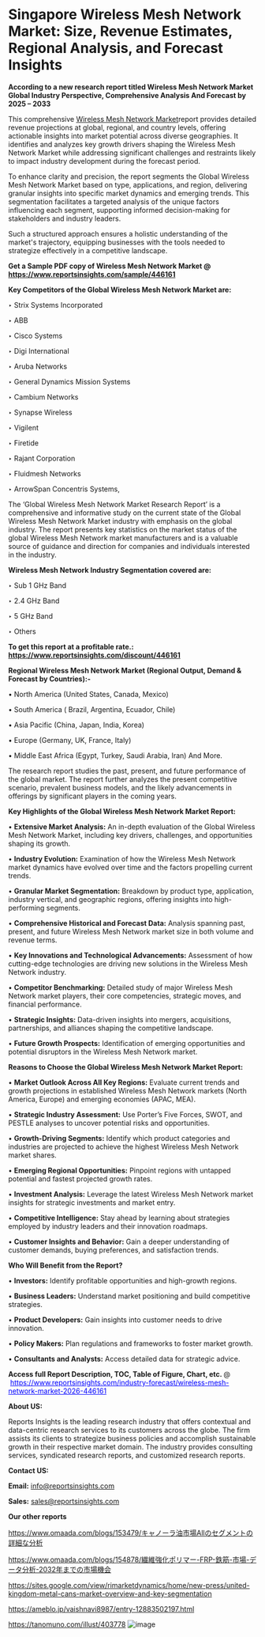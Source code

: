 # Singapore Wireless Mesh Network Market: Size, Revenue Estimates, Regional Analysis, and Forecast Insights

<strong>According to a new research report titled Wireless Mesh Network Market Global Industry Perspective, Comprehensive Analysis And Forecast by 2025 – 2033</strong>

This comprehensive <a href=https://www.reportsinsights.com/sample/446161>Wireless Mesh Network Market</a>report provides detailed revenue projections at global, regional, and country levels, offering actionable insights into market potential across diverse geographies. It identifies and analyzes key growth drivers shaping the Wireless Mesh Network Market while addressing significant challenges and restraints likely to impact industry development during the forecast period.

To enhance clarity and precision, the report segments the Global Wireless Mesh Network Market based on type, applications, and region, delivering granular insights into specific market dynamics and emerging trends. This segmentation facilitates a targeted analysis of the unique factors influencing each segment, supporting informed decision-making for stakeholders and industry leaders.

Such a structured approach ensures a holistic understanding of the market's trajectory, equipping businesses with the tools needed to strategize effectively in a competitive landscape.

<strong>Get a Sample PDF copy of Wireless Mesh Network Market </strong><strong>@<a href=https://www.reportsinsights.com/sample/446161 style=color:#0000ff;> https://www.reportsinsights.com/sample/446161</a></strong></font>

<strong>Key Competitors of the Global Wireless Mesh Network Market are:</strong>

‣ Strix Systems Incorporated

‣ ABB

‣ Cisco Systems

‣ Digi International

‣ Aruba Networks

‣ General Dynamics Mission Systems

‣ Cambium Networks

‣ Synapse Wireless

‣ Vigilent

‣ Firetide

‣ Rajant Corporation

‣ Fluidmesh Networks

‣ ArrowSpan Concentris Systems,

The ‘Global Wireless Mesh Network Market Research Report’ is a comprehensive and informative study on the current state of the Global Wireless Mesh Network Market industry with emphasis on the global industry. The report presents key statistics on the market status of the global Wireless Mesh Network market manufacturers and is a valuable source of guidance and direction for companies and individuals interested in the industry.

<strong>Wireless Mesh Network Industry Segmentation covered are:</strong>

‣ Sub 1 GHz Band

‣ 2.4 GHz Band

‣ 5 GHz Band

‣ Others

<strong>To get this report at a profitable rate.: <a href=https://www.reportsinsights.com/discount/446161 style=color:#0000ff;>https://www.reportsinsights.com/discount/446161</a></strong></font>

<strong>Regional Wireless Mesh Network Market (Regional Output, Demand &amp; Forecast by Countries):-</strong>

• North America (United States, Canada, Mexico)

• South America ( Brazil, Argentina, Ecuador, Chile)

• Asia Pacific (China, Japan, India, Korea)

• Europe (Germany, UK, France, Italy)

• Middle East Africa (Egypt, Turkey, Saudi Arabia, Iran) And More.

The research report studies the past, present, and future performance of the global market. The report further analyzes the present competitive scenario, prevalent business models, and the likely advancements in offerings by significant players in the coming years.

<strong>Key Highlights of the Global Wireless Mesh Network Market Report:</strong>

• <strong>Extensive Market Analysis:</strong> An in-depth evaluation of the Global Wireless Mesh Network Market, including key drivers, challenges, and opportunities shaping its growth.

• <strong>Industry Evolution:</strong> Examination of how the Wireless Mesh Network market dynamics have evolved over time and the factors propelling current trends.

• <strong>Granular Market Segmentation:</strong> Breakdown by product type, application, industry vertical, and geographic regions, offering insights into high-performing segments.

• <strong>Comprehensive Historical and Forecast Data:</strong> Analysis spanning past, present, and future Wireless Mesh Network market size in both volume and revenue terms.

• <strong>Key Innovations and Technological Advancements:</strong> Assessment of how cutting-edge technologies are driving new solutions in the Wireless Mesh Network industry.

• <strong>Competitor Benchmarking:</strong> Detailed study of major Wireless Mesh Network market players, their core competencies, strategic moves, and financial performance.

• <strong>Strategic Insights:</strong> Data-driven insights into mergers, acquisitions, partnerships, and alliances shaping the competitive landscape.

• <strong>Future Growth Prospects:</strong> Identification of emerging opportunities and potential disruptors in the Wireless Mesh Network market.

<strong>Reasons to Choose the Global Wireless Mesh Network Market Report:</strong>

• <strong>Market Outlook Across All Key Regions:</strong> Evaluate current trends and growth projections in established Wireless Mesh Network markets (North America, Europe) and emerging economies (APAC, MEA).

• <strong>Strategic Industry Assessment:</strong> Use Porter’s Five Forces, SWOT, and PESTLE analyses to uncover potential risks and opportunities.

• <strong>Growth-Driving Segments:</strong> Identify which product categories and industries are projected to achieve the highest Wireless Mesh Network market shares.

• <strong>Emerging Regional Opportunities:</strong> Pinpoint regions with untapped potential and fastest projected growth rates.

• <strong>Investment Analysis:</strong> Leverage the latest Wireless Mesh Network market insights for strategic investments and market entry.

• <strong>Competitive Intelligence:</strong> Stay ahead by learning about strategies employed by industry leaders and their innovation roadmaps.

• <strong>Customer Insights and Behavior:</strong> Gain a deeper understanding of customer demands, buying preferences, and satisfaction trends.

<strong>Who Will Benefit from the Report?</strong>

• <strong>Investors:</strong> Identify profitable opportunities and high-growth regions.

• <strong>Business Leaders:</strong> Understand market positioning and build competitive strategies.

• <strong>Product Developers:</strong> Gain insights into customer needs to drive innovation.

• <strong>Policy Makers:</strong> Plan regulations and frameworks to foster market growth.

• <strong>Consultants and Analysts:</strong> Access detailed data for strategic advice.
</ul>
<strong>Access full Report Description, TOC, Table of Figure, Chart, etc. </strong>@  <a href=https://www.reportsinsights.com/industry-forecast/wireless-mesh-network-market-2026-446161 style=color:#0000ff;>https://www.reportsinsights.com/industry-forecast/wireless-mesh-network-market-2026-446161</a></font>

<strong><strong>About US</strong>:</strong>

Reports Insights is the leading research industry that offers contextual and data-centric research services to its customers across the globe. The firm assists its clients to strategize business policies and accomplish sustainable growth in their respective market domain. The industry provides consulting services, syndicated research reports, and customized research reports.

<strong>Contact US:</strong>

<p class=""""><b>Email:</b> <a href=mailto:info@reportsinsights.com>info@reportsinsights.com</a></p>
<p class=""""><b>Sales:</b> <a href=mailto:sales@reportsinsights.com>sales@reportsinsights.com</a></p>

<strong>Our other reports</strong>

<a href=https://www.omaada.com/blogs/153479/キャノーラ油市場Allのセグメントの詳細な分析>https://www.omaada.com/blogs/153479/キャノーラ油市場Allのセグメントの詳細な分析</a>

<a href=https://www.omaada.com/blogs/154878/繊維強化ポリマー-FRP-鉄筋-市場-データ分析-2032年までの市場機会>https://www.omaada.com/blogs/154878/繊維強化ポリマー-FRP-鉄筋-市場-データ分析-2032年までの市場機会</a>

<a href=https://sites.google.com/view/rimarketdynamics/home/new-press/united-kingdom-metal-cans-market-overview-and-key-segmentation>https://sites.google.com/view/rimarketdynamics/home/new-press/united-kingdom-metal-cans-market-overview-and-key-segmentation</a>

<a href=https://ameblo.jp/vaishnavi8987/entry-12883502197.html>https://ameblo.jp/vaishnavi8987/entry-12883502197.html</a>

<a href=https://tanomuno.com/illust/403778>https://tanomuno.com/illust/403778</a>
![image](https://github.com/user-attachments/assets/8ea8f95a-99aa-4ce1-aee1-0672fa4273f2)
